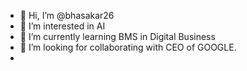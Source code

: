 - 👋 Hi, I’m @bhasakar26
- 👀 I’m interested in AI
- 🌱 I’m currently learning BMS in Digital Business
- 💞️ I’m looking for collaborating with CEO of GOOGLE. 
- 

<!---
bhasakar26/bhasakar26 is a ✨ special ✨ repository because its `README.md` (this file) appears on your GitHub profile.
You can click the Preview link to take a look at your changes.
--->
